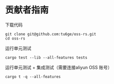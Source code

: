 # 贡献者指南

下载代码
```
git clone git@github.com:tu6ge/oss-rs.git
cd oss-rs
```

运行单元测试

```
cargo test --lib --all-features tests
```

运行单元测试 + 集成测试（需要连接aliyun OSS 账号）

```
cargo t -q --all-features
```
